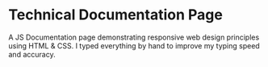 # Technical Documentation Page
A JS Documentation page demonstrating responsive web design principles using HTML &amp; CSS.
I typed everything by hand to improve my typing speed and accuracy.
